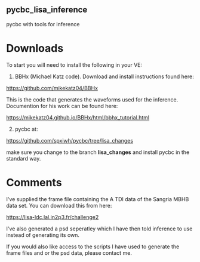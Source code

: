 ## pycbc_lisa_inference
pycbc with tools for inference 


# Downloads

To start you will need to install the following in your VE:

1. BBHx (Michael Katz code). Download and install instructions found here:

  https://github.com/mikekatz04/BBHx

  This is the code that generates the waveforms used for the inference. 
  Documention for his work can be found here:

  https://mikekatz04.github.io/BBHx/html/bbhx_tutorial.html

2. pycbc at:

  https://github.com/spxiwh/pycbc/tree/lisa_changes

  make sure you change to the branch **lisa_changes** and install pycbc
  in the standard way.


# Comments

I've supplied the frame file containing the A TDI data of the Sangria MBHB data set.
You can download this from here:

https://lisa-ldc.lal.in2p3.fr/challenge2

I've also generated a psd seperatley which I have then told inference to use instead of
generating its own. 

If you would also like access to the scripts I have used to generate the frame files
and or the psd data, please contact me.
